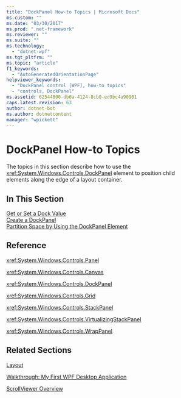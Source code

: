 ```yaml
---
title: "DockPanel How-to Topics | Microsoft Docs"
ms.custom: ""
ms.date: "03/30/2017"
ms.prod: ".net-framework"
ms.reviewer: ""
ms.suite: ""
ms.technology: 
  - "dotnet-wpf"
ms.tgt_pltfrm: ""
ms.topic: "article"
f1_keywords: 
  - "AutoGeneratedOrientationPage"
helpviewer_keywords: 
  - "DockPanel control [WPF], how-to topics"
  - "controls, DockPanel"
ms.assetid: 62544800-db6a-4124-8cb0-ed9bc4a90901
caps.latest.revision: 63
author: dotnet-bot
ms.author: dotnetcontent
manager: "wpickett"
---
```

# DockPanel How-to Topics
The topics in this section describe how to use the <xref:System.Windows.Controls.DockPanel> element to position child elements along the edge of a layout container.  
  
## In This Section  
 [Get or Set a Dock Value](../../../../docs/framework/wpf/controls/how-to-get-or-set-a-dock-value.md)  
 [Create a DockPanel](../../../../docs/framework/wpf/controls/how-to-create-a-dockpanel.md)  
 [Partition Space by Using the DockPanel Element](../../../../docs/framework/wpf/controls/how-to-partition-space-by-using-the-dockpanel-element.md)  
  
## Reference  
 <xref:System.Windows.Controls.Panel>  
  
 <xref:System.Windows.Controls.Canvas>  
  
 <xref:System.Windows.Controls.DockPanel>  
  
 <xref:System.Windows.Controls.Grid>  
  
 <xref:System.Windows.Controls.StackPanel>  
  
 <xref:System.Windows.Controls.VirtualizingStackPanel>  
  
 <xref:System.Windows.Controls.WrapPanel>  
  
## Related Sections  
 [Layout](../../../../docs/framework/wpf/advanced/layout.md)  
  
 [Walkthrough: My First WPF Desktop Application](../../../../docs/framework/wpf/getting-started/walkthrough-my-first-wpf-desktop-application.md)  
  
 [ScrollViewer Overview](../../../../docs/framework/wpf/controls/scrollviewer-overview.md)